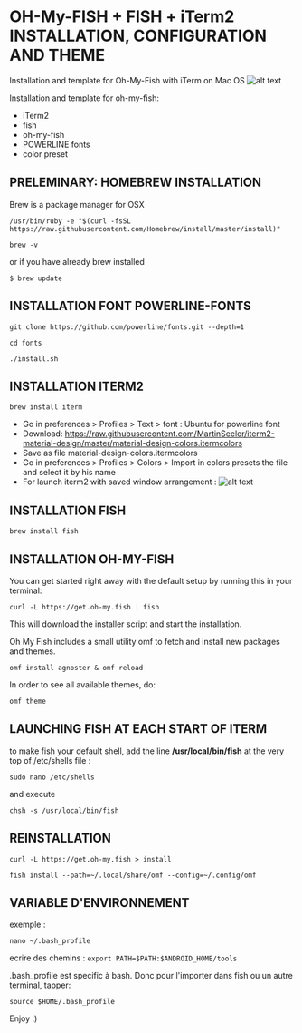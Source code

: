 # OH-My-FISH + FISH + iTerm2 INSTALLATION, CONFIGURATION AND THEME
Installation and template for Oh-My-Fish with iTerm on Mac OS
![alt text](https://github.com/nicolastrote/how-to-configurate-Oh-My-Fish/blob/master/oh-my-fish.png)

Installation and template for oh-my-fish:
 * iTerm2
 * fish
 * oh-my-fish
 * POWERLINE fonts
 * color preset
 
 ## PRELEMINARY: HOMEBREW INSTALLATION
Brew is a package manager for OSX

```/usr/bin/ruby -e "$(curl -fsSL https://raw.githubusercontent.com/Homebrew/install/master/install)"```

```brew -v```

or if you have already brew installed

```$ brew update```

## INSTALLATION FONT POWERLINE-FONTS

```git clone https://github.com/powerline/fonts.git --depth=1```

```cd fonts```

```./install.sh```

## INSTALLATION ITERM2

```brew install iterm```

 * Go in preferences > Profiles > Text > font : Ubuntu for powerline font
 * Download: https://raw.githubusercontent.com/MartinSeeler/iterm2-material-design/master/material-design-colors.itermcolors
 * Save as file material-design-colors.itermcolors
 * Go in preferences > Profiles > Colors > Import in colors presets the file and select it by his name
 * For launch iterm2 with saved window arrangement : 
![alt text](https://github.com/nicolastrote/how-to-configurate-Oh-My-Fish/blob/master/ntrote-iterm2.png)
  

## INSTALLATION FISH

```brew install fish```

## INSTALLATION OH-MY-FISH
You can get started right away with the default setup by running this in your terminal:

```curl -L https://get.oh-my.fish | fish```

This will download the installer script and start the installation.

Oh My Fish includes a small utility omf to fetch and install new packages and themes.

```omf install agnoster & omf reload```

In order to see all available themes, do:

```omf theme```

## LAUNCHING FISH AT EACH START OF ITERM
to make fish your default shell, add the line **/usr/local/bin/fish** at the very top of /etc/shells file :

```sudo nano /etc/shells```

and execute 

```chsh -s /usr/local/bin/fish```

## REINSTALLATION

```curl -L https://get.oh-my.fish > install```

```fish install --path=~/.local/share/omf --config=~/.config/omf```

## VARIABLE D'ENVIRONNEMENT

exemple : 
```
nano ~/.bash_profile
```
ecrire des chemins :
`export PATH=$PATH:$ANDROID_HOME/tools`

.bash_profile est specific à bash.
Donc pour l'importer dans fish ou un autre terminal, tapper: 
```
source $HOME/.bash_profile 
```

Enjoy :)

